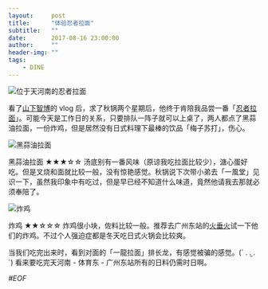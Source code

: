 ```yaml
---
layout:     post
title:      "体验忍者拉面"
subtitle:   ""
date:       2017-08-16 23:00:00
author:     ""
header-img: ""
tags:
    - DINE
---
```


![位于天河南的忍者拉面](http://whamwong-blog.oss-cn-shenzhen.aliyuncs.com/20170816%E5%BF%8D%E8%80%85%E6%8B%89%E9%9D%A2/IMG_1666.JPG)

看了[山下智博](https://www.bilibili.com/video/av11017547/?from=search&seid=13895161601576733645)的 vlog 后，求了秋锅两个星期后，他终于肯陪我品尝一番「[忍者拉面](http://www.dianping.com/shop/69653068)」。可能今天是工作日的关系，只要排队一阵子就可以上桌了，两人都点了黑蒜油拉面，一份炸鸡，但是居然没有日式料理下最棒的饮品「梅子苏打」，伤心。

<!-- more --> 

![黑蒜油拉面](http://whamwong-blog.oss-cn-shenzhen.aliyuncs.com/20170816%E5%BF%8D%E8%80%85%E6%8B%89%E9%9D%A2/IMG_1669.JPG)

黑蒜油拉面 ★★★☆☆
汤底别有一番风味（原谅我吃拉面比较少），溏心蛋好吃。但是叉烧和面就比较一般，没有惊艳感觉。秋锅说下次带小弟去「一風堂」见识一下，虽然我印象中有吃过，但是早已经不知道什么味道，竟然他请我去那就必须奉陪了。

![炸鸡](http://whamwong-blog.oss-cn-shenzhen.aliyuncs.com/20170816%E5%BF%8D%E8%80%85%E6%8B%89%E9%9D%A2/IMG_1672.JPG)

炸鸡 ★★☆☆☆
炸鸡很小块，佐料比较一般。推荐去广州东站的[火垂火](http://www.dianping.com/shop/5437289)试一下他们的炸鸡。不过个人强迫症都是冬天吃日式火锅会比较爽。

当我们吃完出来时，看到对面的「一龍拉面」排长龙，有感觉被骗的感觉。(´ . .̫ . `) 看来要吃完天河南 - 体育东 - 广州东站所有的日料仍需时日啊。

*#EOF*


